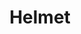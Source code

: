 ---
title: "Helmet"
summary: "Alternative Metal/Rock band from New York City, New York . Formed in 1989, broke up in 1998 and reformed in 2004. Founded by vocalist and lead guitarist Page Hamilton, Helmet has had numerous lineup changes, and Hamilton has been the only consistent member."
image: "helmet.jpg"
---